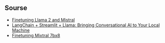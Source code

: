 ## Sourse

- [Finetuning Llama 2 and Mistral](https://ai.plainenglish.io/%EF%B8%8F-langchain-streamlit-llama-bringing-conversational-ai-to-your-local-machine-a1736252b172)
- [LangChain + Streamlit + Llama: Bringing Conversational AI to Your Local Machine](https://ai.plainenglish.io/%EF%B8%8F-langchain-streamlit-llama-bringing-conversational-ai-to-your-local-machine-a1736252b172)
- [Finetuning Mixtral 7bx8](https://medium.com/@prakharsaxena11111/finetuning-mixtral-7bx8-6071b0ebf114)
